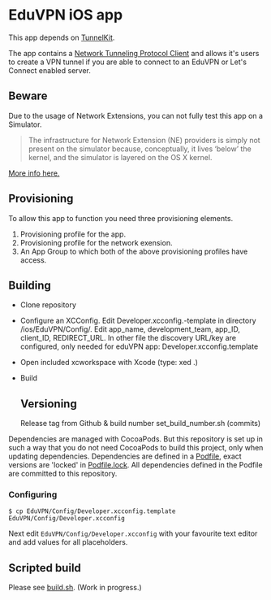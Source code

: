 # EduVPN iOS app

This app depends on [TunnelKit](https://github.com/keeshux/tunnelkit).

The app contains a [Network Tunneling Protocol Client](https://developer.apple.com/documentation/networkextension) and allows it's users to create a VPN tunnel if you are able to connect to an EduVPN or Let's Connect enabled server.

## Beware

Due to the usage of Network Extensions, you can not fully test this app on a Simulator.

> The infrastructure for Network Extension (NE) providers is simply not present on the simulator because, conceptually, it lives ‘below’ the kernel, and the simulator is layered on the OS X kernel.

[More info here.](https://forums.developer.apple.com/message/134358#134358)

## Provisioning

To allow this app to function you need three provisioning elements.

1. Provisioning profile for the app.
2. Provisioning profile for the network exension.
3. An App Group to which both of the above provisioning profiles have access.

## Building

- Clone repository
- Configure an XCConfig. Edit Developer.xcconfig.<eduvpn or letsconnect>-template in directory /ios/EduVPN/Config/. Edit app_name, development_team, app_ID, client_ID, REDIRECT_URL. In other file the discovery URL/key are configured, only needed for eduVPN app: Developer.xcconfig.template
- Open included xcworkspace with Xcode (type: xed .)
- Build
  
  ## Versioning
  Release tag from Github & build number set_build_number.sh (commits)
  

Dependencies are managed with CocoaPods. But this repository is set up in such a way that you do not need CocoaPods to build this project, only when updating dependencies.
Dependencies are defined in a [Podfile](https://github.com/eduvpn/ios/blob/master/Podfile), exact versions are 'locked' in [Podfile.lock](https://github.com/eduvpn/ios/blob/master/Podfile.lock). All dependencies defined in the Podfile are committed to this repository.

### Configuring
```
$ cp EduVPN/Config/Developer.xcconfig.template EduVPN/Config/Developer.xcconfig
```

Next edit `EduVPN/Config/Developer.xcconfig` with your favourite text editor and add values for all placeholders.

## Scripted build

Please see [build.sh](build.sh). (Work in progress.)

